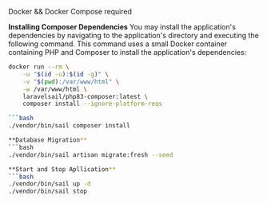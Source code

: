 Docker && Docker Compose required

**Installing Composer Dependencies**
You may install the application's dependencies by navigating to the application's directory and executing the following command. This command uses a small Docker container containing PHP and Composer to install the application's dependencies:
```bash
docker run --rm \
    -u "$(id -u):$(id -g)" \
    -v "$(pwd):/var/www/html" \
    -w /var/www/html \
    laravelsail/php83-composer:latest \
    composer install --ignore-platform-reqs

```bash
./vendor/bin/sail composer install

**Database Migration**
```bash
./vendor/bin/sail artisan migrate:fresh --seed

**Start and Stop Apllication**
```bash
./vendor/bin/sail up -d
./vendor/bin/sail stop
